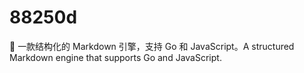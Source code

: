 # 88250d
🎼 一款结构化的 Markdown 引擎，支持 Go 和 JavaScript。A structured Markdown engine that supports Go and JavaScript.

